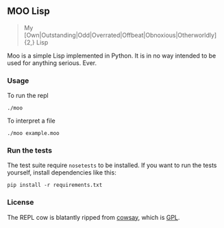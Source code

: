 ## MOO Lisp

> My [Own|Outstanding|Odd|Overrated|Offbeat|Obnoxious|Otherworldly]{2,} Lisp

Moo is a simple Lisp implemented in Python.
It is in no way intended to be used for anything serious. Ever.

### Usage

To run the repl

    ./moo

To interpret a file

    ./moo example.moo

### Run the tests

The test suite require `nosetests` to be installed. If you want to run the tests yourself, install dependencies like this:

    pip install -r requirements.txt

### License

The REPL cow is blatantly ripped from [cowsay](http://en.wikipedia.org/wiki/Cowsay), which is [GPL](http://en.wikipedia.org/wiki/GNU_General_Public_License).
